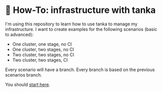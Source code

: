 # 🐝 How-To: infrastructure with tanka

I'm using this repository to learn how to use tanka to manage my infrastructure.
I want to create examples for the following scenarios (basic to advanced):

- One cluster, one stage, no CI
- One cluster, two stages, no CI
- Two cluster, two stages, no CI
- Two cluster, two stages, CI

Every scenario will have a branch.
Every branch is based on the previous scenarios branch.

You should [start here](https://github.com/dadav/tanka-infra/tree/start_here).
